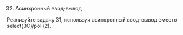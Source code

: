 32. Асинхронный ввод-вывод

Реализуйте задачу 31, используя асинхронный ввод-вывод вместо select(3C)/poll(2).
